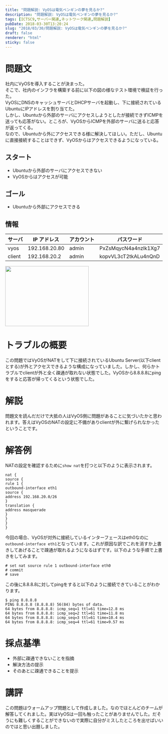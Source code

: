 ```yaml
---
title: "問題解説: VyOSは電気ペンギンの夢を見るか?"
description: "問題解説: VyOSは電気ペンギンの夢を見るか?"
tags: [ICTSC9,サーバー関連,ネットワーク関連,問題解説]
pubDate: 2018-03-30T13:20:24
slug: "2018/03/30/問題解説: VyOSは電気ペンギンの夢を見るか?"
draft: false
renderer: "html"
sticky: false
---
```


<h1>問題文</h1>
<p>社内にVyOSを導入することが決まった。<br />
そこで、社内のインフラを構築する前に以下の図の様なテスト環境で検証を行った。<br />
VyOSにDNSのキャッシュサーバとDHCPサーバを起動し、下に接続されているUbuntuにIPアドレスを割り当てた。<br />
しかし、Ubuntuから外部のサーバにアクセスしようとしたが接続できずICMPを送っても応答がない。ところが、VyOSからICMPを外部のサーバに送ると応答が返ってくる。<br />
なので、Ubuntuから外にアクセスできる様に解決してほしい。ただし、Ubuntuに直接接続することはできず、VyOSからはアクセスできるようになっている。</p>
<h2>スタート</h2>
<ul>
<li>Ubuntuから外部のサーバにアクセスできない</li>
<li>VyOSからはアクセスが可能</li>
</ul>
<h2>ゴール</h2>
<ul>
<li>Ubuntuから外部にアクセスできる</li>
</ul>
<h2>情報</h2>
<table>
<thead>
<tr>
<th>サーバ</th>
<th>IP アドレス</th>
<th>アカウント</th>
<th>パスワード</th>
</tr>
</thead>
<tbody>
<tr>
<td>vyos</td>
<td>192.168.20.80</td>
<td>admin</td>
<td>PxZsMqycN4a4nzlk1Xg7</td>
</tr>
<tr>
<td>client</td>
<td>192.168.20.2</td>
<td>admin</td>
<td>kopvVL3cT2tkALu4nQnD</td>
</tr>
</tbody>
</table>
<p><img decoding="async" loading="lazy" class="attachment-266x266 size-266x266" src="/images/wp/2018/03/dde761f225fa3344594addb83dec62a3.png.webp" alt="" width="266" height="192" /></p>
<h1>トラブルの概要</h1>
<p>この問題ではVyOSがNATをして下に接続されているUbuntu Server(以下clientとする)が外とアクセスできるような構成になっていました。しかし、何らかトラブルでclientが外と全く疎通が取れない状態でした。VyOSから8.8.8.8にpingをすると応答が帰ってくるという状態でした。</p>
<h1>解説</h1>
<p>問題文を読んだだけで大抵の人はVyOS側に問題があることに気づいたかと思われます。答えはVyOSのNATの設定に不備がありclientが外に繋げられなかったということです。</p>
<h1>解答例</h1>
<p>NATの設定を確認するために<code>show nat</code>を打つと以下のように表示されます。</p>
<pre class="brush: plain; title: ; title: ; notranslate" title=""><code>nat {
source {
rule 1 {
outbound-interface eth1
source {
address 192.168.20.0/26
}
translation {
address masquerade
}
}
}
}</code></pre>
<p>今回の場合、VyOSが対外に接続しているインターフェースはeth0なのに<code>outbound-interface eth1</code>となっています。これが原因な訳でこれを消すか上書きしてあげることで疎通が取れるようになるはずです。以下のような手順で上書きをしてみます。</p>
<pre class="brush: plain; title: ; title: ; notranslate" title=""><code># set nat source rule 1 outbound-interface eth0
# commit
# save</code></pre>
<p>この後に8.8.8.8に対してpingをすると以下のように接続できていることがわかります。</p>
<pre class="brush: plain; title: ; title: ; notranslate" title=""><code>$ ping 8.8.8.8
PING 8.8.8.8 (8.8.8.8) 56(84) bytes of data.
64 bytes from 8.8.8.8: icmp_seq=1 ttl=61 time=12.8 ms
64 bytes from 8.8.8.8: icmp_seq=2 ttl=61 time=11.8 ms
64 bytes from 8.8.8.8: icmp_seq=3 ttl=61 time=10.4 ms
64 bytes from 8.8.8.8: icmp_seq=4 ttl=61 time=9.57 ms</code></pre>
<h1>採点基準</h1>
<ul>
<li>外部に疎通できないことを指摘</li>
<li>解決方法の提示</li>
<li>そのあとに疎通できることを提示</li>
</ul>
<h1>講評</h1>
<p>この問題はウォームアップ問題として作成しました。なのでほとんどのチームが解答してくれました。実はVyOSは一回も触ったことがありませんでした。だそうにも難しくすることができないので実際に自分がミスしたところを出せばいいのではと思い出題しました。</p>
